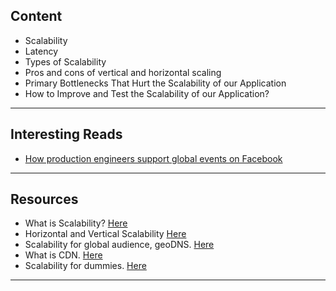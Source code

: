 ## Content

- Scalability
- Latency
- Types of Scalability
- Pros and cons of vertical and horizontal scaling
- Primary Bottlenecks That Hurt the Scalability of our Application
- How to Improve and Test the Scalability of our Application?

---

## Interesting Reads

- [How production engineers support global events on Facebook](https://engineering.fb.com/2018/02/12/production-engineering/how-production-engineers-support-global-events-on-facebook/)

---

## Resources

- What is Scalability? [Here](https://www.youtube.com/watch?v=OjOUNhBE404)
- Horizontal and Vertical Scalability [Here](https://www.youtube.com/watch?v=r7X5U7jXXRw)
- Scalability for global audience, geoDNS. [Here](https://www.youtube.com/watch?v=29gJ6BUpw0M)
- What is CDN. [Here](https://www.youtube.com/watch?v=8zX0rue2Hic)
- Scalability for dummies. [Here](https://www.lecloud.net/tagged/scalability/chrono) 



---